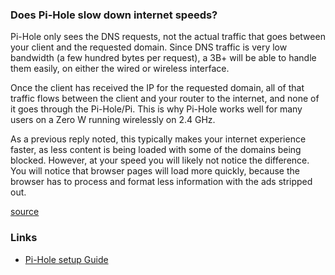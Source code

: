 ### Does Pi-Hole slow down internet speeds?

Pi-Hole only sees the DNS requests, not the actual traffic that goes between your client and the requested domain. Since DNS traffic is very low bandwidth (a few hundred bytes per request), a 3B+ will be able to handle them easily, on either the wired or wireless interface.

Once the client has received the IP for the requested domain, all of that traffic flows between the client and your router to the internet, and none of it goes through the Pi-Hole/Pi. This is why Pi-Hole works well for many users on a Zero W running wirelessly on 2.4 GHz.

As a previous reply noted, this typically makes your internet experience faster, as less content is being loaded with some of the domains being blocked. However, at your speed you will likely not notice the difference. You will notice that browser pages will load more quickly, because the browser has to process and format less information with the ads stripped out.

[source](https://discourse.pi-hole.net/t/will-pi-hole-slow-down-my-speeds/16487)

### Links

- [Pi-Hole setup Guide](https://learn.adafruit.com/pi-hole-ad-blocker-with-pi-zero-w?view=all#install-pi-hole)